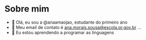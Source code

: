 # Sobre mim

- 👋 Olá, eu sou a @anaamaojao, estudante do primeiro ano 
- 👀 Meu email de contato é ana.morais.sousa@escola.pr.gov.br ...
- 🌱 Eu estou aprendendo a programar as linguagens

<!---
anaamaojao/anaamaojao is a ✨ special ✨ repository because its `README.md` (this file) appears on your GitHub profile.
You can click the Preview link to take a look at your changes.
--->
